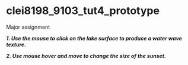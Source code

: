 # clei8198_9103_tut4_prototype
Major assignment

***1. Use the mouse to click on the lake surface to produce a water wave texture.***

***2. Use mouse hover and move to change the size of the sunset.***

